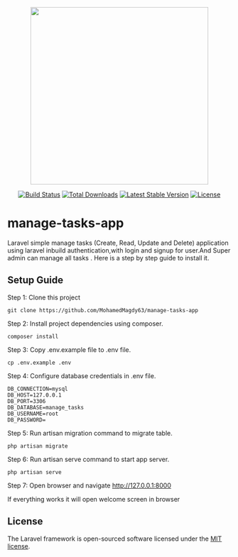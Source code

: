 <p align="center"><a href="https://laravel.com" target="_blank"><img src="https://raw.githubusercontent.com/laravel/art/master/logo-lockup/5%20SVG/2%20CMYK/1%20Full%20Color/laravel-logolockup-cmyk-red.svg" width="400"></a></p>

<p align="center">
<a href="https://travis-ci.org/laravel/framework"><img src="https://travis-ci.org/laravel/framework.svg" alt="Build Status"></a>
<a href="https://packagist.org/packages/laravel/framework"><img src="https://img.shields.io/packagist/dt/laravel/framework" alt="Total Downloads"></a>
<a href="https://packagist.org/packages/laravel/framework"><img src="https://img.shields.io/packagist/v/laravel/framework" alt="Latest Stable Version"></a>
<a href="https://packagist.org/packages/laravel/framework"><img src="https://img.shields.io/packagist/l/laravel/framework" alt="License"></a>
</p>

# manage-tasks-app
Laravel simple manage tasks (Create, Read, Update and Delete) application using laravel inbuild authentication,with login and signup for user.And Super admin can manage all tasks . Here is a step by step guide to install it.

## Setup Guide
Step 1: Clone this project
```
git clone https://github.com/MohamedMagdy63/manage-tasks-app
```

Step 2: Install project dependencies using composer.
```
composer install
```

Step 3: Copy .env.example file to .env file.
```
cp .env.example .env
```

Step 4: Configure database credentials in .env file.
```
DB_CONNECTION=mysql
DB_HOST=127.0.0.1
DB_PORT=3306
DB_DATABASE=manage_tasks
DB_USERNAME=root
DB_PASSWORD=
```

Step 5: Run artisan migration command to migrate table.
```
php artisan migrate
```

Step 6: Run artisan serve command to start app server.
```
php artisan serve
```

Step 7: Open browser and navigate http://127.0.0.1:8000

If everything works it will open welcome screen in browser

## License

The Laravel framework is open-sourced software licensed under the [MIT license](https://opensource.org/licenses/MIT).
